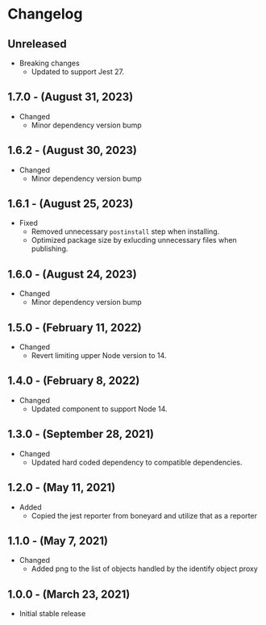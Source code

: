 # Changelog

## Unreleased

* Breaking changes
  * Updated to support Jest 27.

## 1.7.0 - (August 31, 2023)

* Changed
  * Minor dependency version bump

## 1.6.2 - (August 30, 2023)

* Changed
  * Minor dependency version bump

## 1.6.1 - (August 25, 2023)

* Fixed
  * Removed unnecessary `postinstall` step when installing.
  * Optimized package size by exlucding unnecessary files when publishing.

## 1.6.0 - (August 24, 2023)

* Changed
  * Minor dependency version bump

## 1.5.0 - (February 11, 2022)

* Changed
  * Revert limiting upper Node version to 14.

## 1.4.0 - (February 8, 2022)

* Changed
  * Updated component to support Node 14.

## 1.3.0 - (September 28, 2021)

* Changed
  * Updated hard coded dependency to compatible dependencies.

## 1.2.0 - (May 11, 2021)

* Added
  * Copied the jest reporter from boneyard and utilize that as a reporter

## 1.1.0 - (May 7, 2021)

* Changed
  * Added png to the list of objects handled by the identify object proxy

## 1.0.0 - (March 23, 2021)

* Initial stable release
